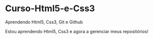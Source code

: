 # Curso-Html5-e-Css3
 Aprendendo Html5, Css3, Git e Github 

 Estou aprendendo Html5, Css3 e agora a gerenciar meus repositórios!
